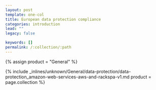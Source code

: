 ```yaml
---
layout: post
template: one-col
title: European data protection compliance
categories: introduction
lead: ""
legacy: false

keywords: []
permalink: /:collection/:path
---
```



{% assign product = "General" %}

{% include _inlines/unknown/General/data-protection/data-protection_amazon-web-services-aws-and-rackspa-v1.md  product = page.collection %}

